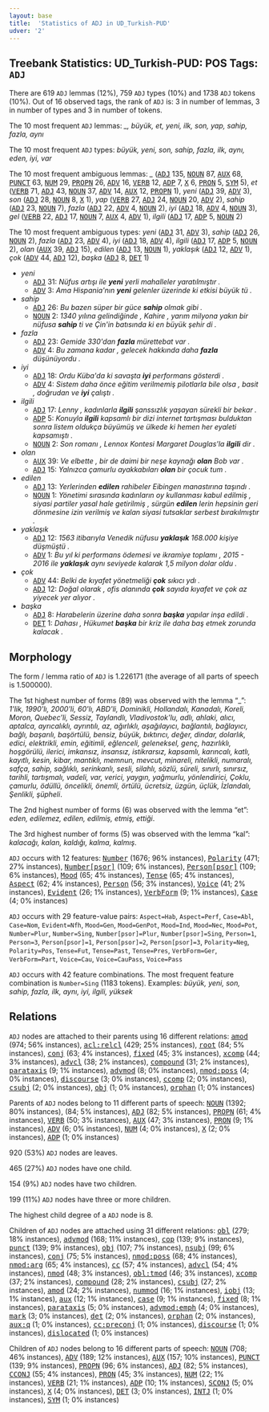 ```yaml
---
layout: base
title:  'Statistics of ADJ in UD_Turkish-PUD'
udver: '2'
---
```


## Treebank Statistics: UD_Turkish-PUD: POS Tags: `ADJ`

There are 619 `ADJ` lemmas (12%), 759 `ADJ` types (10%) and 1738 `ADJ` tokens (10%).
Out of 16 observed tags, the rank of `ADJ` is: 3 in number of lemmas, 3 in number of types and 3 in number of tokens.

The 10 most frequent `ADJ` lemmas: <em>_, büyük, et, yeni, ilk, son, yap, sahip, fazla, aynı</em>

The 10 most frequent `ADJ` types:  <em>büyük, yeni, son, sahip, fazla, ilk, aynı, eden, iyi, var</em>

The 10 most frequent ambiguous lemmas: <em>_</em> (<tt><a href="tr_pud-pos-ADJ.html">ADJ</a></tt> 135, <tt><a href="tr_pud-pos-NOUN.html">NOUN</a></tt> 87, <tt><a href="tr_pud-pos-AUX.html">AUX</a></tt> 68, <tt><a href="tr_pud-pos-PUNCT.html">PUNCT</a></tt> 63, <tt><a href="tr_pud-pos-NUM.html">NUM</a></tt> 29, <tt><a href="tr_pud-pos-PROPN.html">PROPN</a></tt> 26, <tt><a href="tr_pud-pos-ADV.html">ADV</a></tt> 16, <tt><a href="tr_pud-pos-VERB.html">VERB</a></tt> 12, <tt><a href="tr_pud-pos-ADP.html">ADP</a></tt> 7, <tt><a href="tr_pud-pos-X.html">X</a></tt> 6, <tt><a href="tr_pud-pos-PRON.html">PRON</a></tt> 5, <tt><a href="tr_pud-pos-SYM.html">SYM</a></tt> 5), <em>et</em> (<tt><a href="tr_pud-pos-VERB.html">VERB</a></tt> 71, <tt><a href="tr_pud-pos-ADJ.html">ADJ</a></tt> 43, <tt><a href="tr_pud-pos-NOUN.html">NOUN</a></tt> 37, <tt><a href="tr_pud-pos-ADV.html">ADV</a></tt> 14, <tt><a href="tr_pud-pos-AUX.html">AUX</a></tt> 12, <tt><a href="tr_pud-pos-PROPN.html">PROPN</a></tt> 1), <em>yeni</em> (<tt><a href="tr_pud-pos-ADJ.html">ADJ</a></tt> 39, <tt><a href="tr_pud-pos-ADV.html">ADV</a></tt> 3), <em>son</em> (<tt><a href="tr_pud-pos-ADJ.html">ADJ</a></tt> 28, <tt><a href="tr_pud-pos-NOUN.html">NOUN</a></tt> 8, <tt><a href="tr_pud-pos-X.html">X</a></tt> 1), <em>yap</em> (<tt><a href="tr_pud-pos-VERB.html">VERB</a></tt> 27, <tt><a href="tr_pud-pos-ADJ.html">ADJ</a></tt> 24, <tt><a href="tr_pud-pos-NOUN.html">NOUN</a></tt> 20, <tt><a href="tr_pud-pos-ADV.html">ADV</a></tt> 2), <em>sahip</em> (<tt><a href="tr_pud-pos-ADJ.html">ADJ</a></tt> 23, <tt><a href="tr_pud-pos-NOUN.html">NOUN</a></tt> 7), <em>fazla</em> (<tt><a href="tr_pud-pos-ADJ.html">ADJ</a></tt> 22, <tt><a href="tr_pud-pos-ADV.html">ADV</a></tt> 4, <tt><a href="tr_pud-pos-NOUN.html">NOUN</a></tt> 2), <em>iyi</em> (<tt><a href="tr_pud-pos-ADJ.html">ADJ</a></tt> 18, <tt><a href="tr_pud-pos-ADV.html">ADV</a></tt> 4, <tt><a href="tr_pud-pos-NOUN.html">NOUN</a></tt> 3), <em>gel</em> (<tt><a href="tr_pud-pos-VERB.html">VERB</a></tt> 22, <tt><a href="tr_pud-pos-ADJ.html">ADJ</a></tt> 17, <tt><a href="tr_pud-pos-NOUN.html">NOUN</a></tt> 7, <tt><a href="tr_pud-pos-AUX.html">AUX</a></tt> 4, <tt><a href="tr_pud-pos-ADV.html">ADV</a></tt> 1), <em>ilgili</em> (<tt><a href="tr_pud-pos-ADJ.html">ADJ</a></tt> 17, <tt><a href="tr_pud-pos-ADP.html">ADP</a></tt> 5, <tt><a href="tr_pud-pos-NOUN.html">NOUN</a></tt> 2)

The 10 most frequent ambiguous types:  <em>yeni</em> (<tt><a href="tr_pud-pos-ADJ.html">ADJ</a></tt> 31, <tt><a href="tr_pud-pos-ADV.html">ADV</a></tt> 3), <em>sahip</em> (<tt><a href="tr_pud-pos-ADJ.html">ADJ</a></tt> 26, <tt><a href="tr_pud-pos-NOUN.html">NOUN</a></tt> 2), <em>fazla</em> (<tt><a href="tr_pud-pos-ADJ.html">ADJ</a></tt> 23, <tt><a href="tr_pud-pos-ADV.html">ADV</a></tt> 4), <em>iyi</em> (<tt><a href="tr_pud-pos-ADJ.html">ADJ</a></tt> 18, <tt><a href="tr_pud-pos-ADV.html">ADV</a></tt> 4), <em>ilgili</em> (<tt><a href="tr_pud-pos-ADJ.html">ADJ</a></tt> 17, <tt><a href="tr_pud-pos-ADP.html">ADP</a></tt> 5, <tt><a href="tr_pud-pos-NOUN.html">NOUN</a></tt> 2), <em>olan</em> (<tt><a href="tr_pud-pos-AUX.html">AUX</a></tt> 39, <tt><a href="tr_pud-pos-ADJ.html">ADJ</a></tt> 15), <em>edilen</em> (<tt><a href="tr_pud-pos-ADJ.html">ADJ</a></tt> 13, <tt><a href="tr_pud-pos-NOUN.html">NOUN</a></tt> 1), <em>yaklaşık</em> (<tt><a href="tr_pud-pos-ADJ.html">ADJ</a></tt> 12, <tt><a href="tr_pud-pos-ADV.html">ADV</a></tt> 1), <em>çok</em> (<tt><a href="tr_pud-pos-ADV.html">ADV</a></tt> 44, <tt><a href="tr_pud-pos-ADJ.html">ADJ</a></tt> 12), <em>başka</em> (<tt><a href="tr_pud-pos-ADJ.html">ADJ</a></tt> 8, <tt><a href="tr_pud-pos-DET.html">DET</a></tt> 1)


* <em>yeni</em>
  * <tt><a href="tr_pud-pos-ADJ.html">ADJ</a></tt> 31: <em>Nüfus artışı ile <b>yeni</b> yerli mahalleler yaratılmıştır .</em>
  * <tt><a href="tr_pud-pos-ADV.html">ADV</a></tt> 3: <em>Ama Hispania'nın <b>yeni</b> gelenler üzerinde ki etkisi büyük tü .</em>
* <em>sahip</em>
  * <tt><a href="tr_pud-pos-ADJ.html">ADJ</a></tt> 26: <em>Bu bazen süper bir güce <b>sahip</b> olmak gibi .</em>
  * <tt><a href="tr_pud-pos-NOUN.html">NOUN</a></tt> 2: <em>1340 yılına gelindiğinde , Kahire , yarım milyona yakın bir nüfusa <b>sahip</b> ti ve Çin'in batısında ki en büyük şehir di .</em>
* <em>fazla</em>
  * <tt><a href="tr_pud-pos-ADJ.html">ADJ</a></tt> 23: <em>Gemide 330'dan <b>fazla</b> mürettebat var .</em>
  * <tt><a href="tr_pud-pos-ADV.html">ADV</a></tt> 4: <em>Bu zamana kadar , gelecek hakkında daha <b>fazla</b> düşünüyordu .</em>
* <em>iyi</em>
  * <tt><a href="tr_pud-pos-ADJ.html">ADJ</a></tt> 18: <em>Ordu Küba'da ki savaşta <b>iyi</b> performans gösterdi .</em>
  * <tt><a href="tr_pud-pos-ADV.html">ADV</a></tt> 4: <em>Sistem daha önce eğitim verilmemiş pilotlarla bile olsa , basit , doğrudan ve <b>iyi</b> çalıştı .</em>
* <em>ilgili</em>
  * <tt><a href="tr_pud-pos-ADJ.html">ADJ</a></tt> 17: <em>Lenny , kadınlarla <b>ilgili</b> şanssızlık yaşayan sürekli bir bekar .</em>
  * <tt><a href="tr_pud-pos-ADP.html">ADP</a></tt> 5: <em>Konuyla <b>ilgili</b> kapsamlı bir dizi internet tartışması bulduktan sonra listem oldukça büyümüş ve ülkede ki hemen her eyaleti kapsamıştı .</em>
  * <tt><a href="tr_pud-pos-NOUN.html">NOUN</a></tt> 2: <em>Son romanı , Lennox Kontesi Margaret Douglas'la <b>ilgili</b> dir .</em>
* <em>olan</em>
  * <tt><a href="tr_pud-pos-AUX.html">AUX</a></tt> 39: <em>Ve elbette , bir de daimi bir neşe kaynağı <b>olan</b> Bob var .</em>
  * <tt><a href="tr_pud-pos-ADJ.html">ADJ</a></tt> 15: <em>Yalnızca çamurlu ayakkabıları <b>olan</b> bir çocuk tum .</em>
* <em>edilen</em>
  * <tt><a href="tr_pud-pos-ADJ.html">ADJ</a></tt> 13: <em>Yerlerinden <b>edilen</b> rahibeler Eibingen manastırına taşındı .</em>
  * <tt><a href="tr_pud-pos-NOUN.html">NOUN</a></tt> 1: <em>Yönetimi sırasında kadınların oy kullanması kabul edilmiş , siyasi partiler yasal hale getirilmiş , sürgün <b>edilen</b> lerin hepsinin geri dönmesine izin verilmiş ve kalan siyasi tutsaklar serbest bırakılmıştır .</em>
* <em>yaklaşık</em>
  * <tt><a href="tr_pud-pos-ADJ.html">ADJ</a></tt> 12: <em>1563 itibarıyla Venedik nüfusu <b>yaklaşık</b> 168.000 kişiye düşmüştü .</em>
  * <tt><a href="tr_pud-pos-ADV.html">ADV</a></tt> 1: <em>Bu yıl ki performans ödemesi ve ikramiye toplamı , 2015 - 2016 ile <b>yaklaşık</b> aynı seviyede kalarak 1,5 milyon dolar oldu .</em>
* <em>çok</em>
  * <tt><a href="tr_pud-pos-ADV.html">ADV</a></tt> 44: <em>Belki de kıyafet yönetmeliği <b>çok</b> sıkıcı ydı .</em>
  * <tt><a href="tr_pud-pos-ADJ.html">ADJ</a></tt> 12: <em>Doğal olarak , ofis alanında <b>çok</b> sayıda kıyafet ve çok az yiyecek yer alıyor .</em>
* <em>başka</em>
  * <tt><a href="tr_pud-pos-ADJ.html">ADJ</a></tt> 8: <em>Harabelerin üzerine daha sonra <b>başka</b> yapılar inşa edildi .</em>
  * <tt><a href="tr_pud-pos-DET.html">DET</a></tt> 1: <em>Dahası , Hükumet <b>başka</b> bir kriz ile daha baş etmek zorunda kalacak .</em>

## Morphology

The form / lemma ratio of `ADJ` is 1.226171 (the average of all parts of speech is 1.500000).

The 1st highest number of forms (89) was observed with the lemma “_”: <em>1'lik, 1990'lı, 2000'li, 60'lı, ABD'li, Dominikli, Hollandalı, Kanadalı, Koreli, Moron, Quebec'li, Sessiz, Taylandlı, Vladivostok'lu, adlı, ahlaki, alıcı, aptalca, ayrıcalıklı, ayrıntılı, az, ağırlıklı, aşağılayıcı, bağlantılı, bağlayıcı, bağlı, başarılı, başörtülü, bensiz, büyük, bıktırıcı, değer, dindar, dolarlık, edici, elektrikli, emin, eğitimli, eğlenceli, geleneksel, genç, hazırlıklı, hoşgörülü, ilerici, imkansız, insansız, istikrarsız, kapsamlı, karıncalı, katlı, kayıtlı, kesin, kibar, mantıklı, memnun, mevcut, minareli, nitelikli, numaralı, safça, sahip, sağlıklı, serinkanlı, sesli, silahlı, sözlü, süreli, sınırlı, sınırsız, tarihli, tartışmalı, vadeli, var, verici, yaygın, yağmurlu, yönlendirici, Çoklu, çamurlu, ödüllü, öncelikli, önemli, örtülü, ücretsiz, üzgün, üçlük, İzlandalı, Şenlikli, şüpheli</em>.

The 2nd highest number of forms (6) was observed with the lemma “et”: <em>eden, edilemez, edilen, edilmiş, etmiş, ettiği</em>.

The 3rd highest number of forms (5) was observed with the lemma “kal”: <em>kalacağı, kalan, kaldığı, kalma, kalmış</em>.

`ADJ` occurs with 12 features: <tt><a href="tr_pud-feat-Number.html">Number</a></tt> (1676; 96% instances), <tt><a href="tr_pud-feat-Polarity.html">Polarity</a></tt> (471; 27% instances), <tt><a href="tr_pud-feat-Number-psor.html">Number[psor]</a></tt> (109; 6% instances), <tt><a href="tr_pud-feat-Person-psor.html">Person[psor]</a></tt> (109; 6% instances), <tt><a href="tr_pud-feat-Mood.html">Mood</a></tt> (65; 4% instances), <tt><a href="tr_pud-feat-Tense.html">Tense</a></tt> (65; 4% instances), <tt><a href="tr_pud-feat-Aspect.html">Aspect</a></tt> (62; 4% instances), <tt><a href="tr_pud-feat-Person.html">Person</a></tt> (56; 3% instances), <tt><a href="tr_pud-feat-Voice.html">Voice</a></tt> (41; 2% instances), <tt><a href="tr_pud-feat-Evident.html">Evident</a></tt> (26; 1% instances), <tt><a href="tr_pud-feat-VerbForm.html">VerbForm</a></tt> (9; 1% instances), <tt><a href="tr_pud-feat-Case.html">Case</a></tt> (4; 0% instances)

`ADJ` occurs with 29 feature-value pairs: `Aspect=Hab`, `Aspect=Perf`, `Case=Abl`, `Case=Nom`, `Evident=Nfh`, `Mood=Gen`, `Mood=GenPot`, `Mood=Ind`, `Mood=Nec`, `Mood=Pot`, `Number=Plur`, `Number=Sing`, `Number[psor]=Plur`, `Number[psor]=Sing`, `Person=1`, `Person=3`, `Person[psor]=1`, `Person[psor]=2`, `Person[psor]=3`, `Polarity=Neg`, `Polarity=Pos`, `Tense=Fut`, `Tense=Past`, `Tense=Pres`, `VerbForm=Ger`, `VerbForm=Part`, `Voice=Cau`, `Voice=CauPass`, `Voice=Pass`

`ADJ` occurs with 42 feature combinations.
The most frequent feature combination is `Number=Sing` (1183 tokens).
Examples: <em>büyük, yeni, son, sahip, fazla, ilk, aynı, iyi, ilgili, yüksek</em>


## Relations

`ADJ` nodes are attached to their parents using 16 different relations: <tt><a href="tr_pud-dep-amod.html">amod</a></tt> (974; 56% instances), <tt><a href="tr_pud-dep-acl-relcl.html">acl:relcl</a></tt> (429; 25% instances), <tt><a href="tr_pud-dep-root.html">root</a></tt> (84; 5% instances), <tt><a href="tr_pud-dep-conj.html">conj</a></tt> (63; 4% instances), <tt><a href="tr_pud-dep-fixed.html">fixed</a></tt> (45; 3% instances), <tt><a href="tr_pud-dep-xcomp.html">xcomp</a></tt> (44; 3% instances), <tt><a href="tr_pud-dep-advcl.html">advcl</a></tt> (38; 2% instances), <tt><a href="tr_pud-dep-compound.html">compound</a></tt> (31; 2% instances), <tt><a href="tr_pud-dep-parataxis.html">parataxis</a></tt> (9; 1% instances), <tt><a href="tr_pud-dep-advmod.html">advmod</a></tt> (8; 0% instances), <tt><a href="tr_pud-dep-nmod-poss.html">nmod:poss</a></tt> (4; 0% instances), <tt><a href="tr_pud-dep-discourse.html">discourse</a></tt> (3; 0% instances), <tt><a href="tr_pud-dep-ccomp.html">ccomp</a></tt> (2; 0% instances), <tt><a href="tr_pud-dep-csubj.html">csubj</a></tt> (2; 0% instances), <tt><a href="tr_pud-dep-obj.html">obj</a></tt> (1; 0% instances), <tt><a href="tr_pud-dep-orphan.html">orphan</a></tt> (1; 0% instances)

Parents of `ADJ` nodes belong to 11 different parts of speech: <tt><a href="tr_pud-pos-NOUN.html">NOUN</a></tt> (1392; 80% instances),  (84; 5% instances), <tt><a href="tr_pud-pos-ADJ.html">ADJ</a></tt> (82; 5% instances), <tt><a href="tr_pud-pos-PROPN.html">PROPN</a></tt> (61; 4% instances), <tt><a href="tr_pud-pos-VERB.html">VERB</a></tt> (50; 3% instances), <tt><a href="tr_pud-pos-AUX.html">AUX</a></tt> (47; 3% instances), <tt><a href="tr_pud-pos-PRON.html">PRON</a></tt> (9; 1% instances), <tt><a href="tr_pud-pos-ADV.html">ADV</a></tt> (6; 0% instances), <tt><a href="tr_pud-pos-NUM.html">NUM</a></tt> (4; 0% instances), <tt><a href="tr_pud-pos-X.html">X</a></tt> (2; 0% instances), <tt><a href="tr_pud-pos-ADP.html">ADP</a></tt> (1; 0% instances)

920 (53%) `ADJ` nodes are leaves.

465 (27%) `ADJ` nodes have one child.

154 (9%) `ADJ` nodes have two children.

199 (11%) `ADJ` nodes have three or more children.

The highest child degree of a `ADJ` node is 8.

Children of `ADJ` nodes are attached using 31 different relations: <tt><a href="tr_pud-dep-obl.html">obl</a></tt> (279; 18% instances), <tt><a href="tr_pud-dep-advmod.html">advmod</a></tt> (168; 11% instances), <tt><a href="tr_pud-dep-cop.html">cop</a></tt> (139; 9% instances), <tt><a href="tr_pud-dep-punct.html">punct</a></tt> (139; 9% instances), <tt><a href="tr_pud-dep-obj.html">obj</a></tt> (107; 7% instances), <tt><a href="tr_pud-dep-nsubj.html">nsubj</a></tt> (99; 6% instances), <tt><a href="tr_pud-dep-conj.html">conj</a></tt> (75; 5% instances), <tt><a href="tr_pud-dep-nmod-poss.html">nmod:poss</a></tt> (68; 4% instances), <tt><a href="tr_pud-dep-nmod-arg.html">nmod:arg</a></tt> (65; 4% instances), <tt><a href="tr_pud-dep-cc.html">cc</a></tt> (57; 4% instances), <tt><a href="tr_pud-dep-advcl.html">advcl</a></tt> (54; 4% instances), <tt><a href="tr_pud-dep-nmod.html">nmod</a></tt> (48; 3% instances), <tt><a href="tr_pud-dep-obl-tmod.html">obl:tmod</a></tt> (46; 3% instances), <tt><a href="tr_pud-dep-xcomp.html">xcomp</a></tt> (37; 2% instances), <tt><a href="tr_pud-dep-compound.html">compound</a></tt> (28; 2% instances), <tt><a href="tr_pud-dep-csubj.html">csubj</a></tt> (27; 2% instances), <tt><a href="tr_pud-dep-amod.html">amod</a></tt> (24; 2% instances), <tt><a href="tr_pud-dep-nummod.html">nummod</a></tt> (16; 1% instances), <tt><a href="tr_pud-dep-iobj.html">iobj</a></tt> (13; 1% instances), <tt><a href="tr_pud-dep-aux.html">aux</a></tt> (12; 1% instances), <tt><a href="tr_pud-dep-case.html">case</a></tt> (9; 1% instances), <tt><a href="tr_pud-dep-fixed.html">fixed</a></tt> (8; 1% instances), <tt><a href="tr_pud-dep-parataxis.html">parataxis</a></tt> (5; 0% instances), <tt><a href="tr_pud-dep-advmod-emph.html">advmod:emph</a></tt> (4; 0% instances), <tt><a href="tr_pud-dep-mark.html">mark</a></tt> (3; 0% instances), <tt><a href="tr_pud-dep-det.html">det</a></tt> (2; 0% instances), <tt><a href="tr_pud-dep-orphan.html">orphan</a></tt> (2; 0% instances), <tt><a href="tr_pud-dep-aux-q.html">aux:q</a></tt> (1; 0% instances), <tt><a href="tr_pud-dep-cc-preconj.html">cc:preconj</a></tt> (1; 0% instances), <tt><a href="tr_pud-dep-discourse.html">discourse</a></tt> (1; 0% instances), <tt><a href="tr_pud-dep-dislocated.html">dislocated</a></tt> (1; 0% instances)

Children of `ADJ` nodes belong to 16 different parts of speech: <tt><a href="tr_pud-pos-NOUN.html">NOUN</a></tt> (708; 46% instances), <tt><a href="tr_pud-pos-ADV.html">ADV</a></tt> (189; 12% instances), <tt><a href="tr_pud-pos-AUX.html">AUX</a></tt> (157; 10% instances), <tt><a href="tr_pud-pos-PUNCT.html">PUNCT</a></tt> (139; 9% instances), <tt><a href="tr_pud-pos-PROPN.html">PROPN</a></tt> (96; 6% instances), <tt><a href="tr_pud-pos-ADJ.html">ADJ</a></tt> (82; 5% instances), <tt><a href="tr_pud-pos-CCONJ.html">CCONJ</a></tt> (55; 4% instances), <tt><a href="tr_pud-pos-PRON.html">PRON</a></tt> (45; 3% instances), <tt><a href="tr_pud-pos-NUM.html">NUM</a></tt> (22; 1% instances), <tt><a href="tr_pud-pos-VERB.html">VERB</a></tt> (21; 1% instances), <tt><a href="tr_pud-pos-ADP.html">ADP</a></tt> (10; 1% instances), <tt><a href="tr_pud-pos-SCONJ.html">SCONJ</a></tt> (5; 0% instances), <tt><a href="tr_pud-pos-X.html">X</a></tt> (4; 0% instances), <tt><a href="tr_pud-pos-DET.html">DET</a></tt> (3; 0% instances), <tt><a href="tr_pud-pos-INTJ.html">INTJ</a></tt> (1; 0% instances), <tt><a href="tr_pud-pos-SYM.html">SYM</a></tt> (1; 0% instances)

